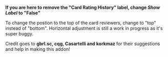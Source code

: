 **If you are here to remove the "Card Rating History" label, change <i> Show Label </i> to "False"** 

To change the postion to the top of the card reviewers, change to "top" instead of "bottom". Horizontal adjustment is still a 
work in progress as it's super buggy. 

Credit goes to <b> gbrl.sc, cqg, Casartelli and korkmaz </b> for their suggestions and help in making this addon!
